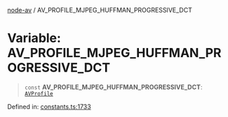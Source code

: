 [node-av](../globals.md) / AV\_PROFILE\_MJPEG\_HUFFMAN\_PROGRESSIVE\_DCT

# Variable: AV\_PROFILE\_MJPEG\_HUFFMAN\_PROGRESSIVE\_DCT

> `const` **AV\_PROFILE\_MJPEG\_HUFFMAN\_PROGRESSIVE\_DCT**: [`AVProfile`](../type-aliases/AVProfile.md)

Defined in: [constants.ts:1733](https://github.com/seydx/av/blob/f8631fc881b394300b1479f511d55cf1c370a87f/src/constants/constants.ts#L1733)
